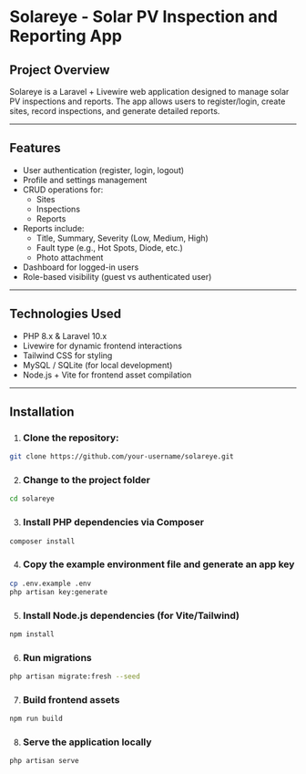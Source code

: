 # Solareye - Solar PV Inspection and Reporting App

## Project Overview
Solareye is a Laravel + Livewire web application designed to manage solar PV inspections and reports. 
The app allows users to register/login, create sites, record inspections, and generate detailed reports.

---

## Features
- User authentication (register, login, logout)
- Profile and settings management
- CRUD operations for:
  - Sites
  - Inspections
  - Reports
- Reports include:
  - Title, Summary, Severity (Low, Medium, High)
  - Fault type (e.g., Hot Spots, Diode, etc.)
  - Photo attachment
- Dashboard for logged-in users
- Role-based visibility (guest vs authenticated user)

---

## Technologies Used
- PHP 8.x & Laravel 10.x
- Livewire for dynamic frontend interactions
- Tailwind CSS for styling
- MySQL / SQLite (for local development)
- Node.js + Vite for frontend asset compilation

---

## Installation
1. ### Clone the repository:
```bash
git clone https://github.com/your-username/solareye.git
```
2. ### Change to the project folder
```bash
cd solareye
```

3. ### Install PHP dependencies via Composer
```bash
composer install
```

4. ### Copy the example environment file and generate an app key
```bash
cp .env.example .env
php artisan key:generate
```

5. ### Install Node.js dependencies (for Vite/Tailwind)
```bash
npm install
```

6. ### Run migrations
```bash
php artisan migrate:fresh --seed
```

7. ### Build frontend assets
```bash
npm run build
```

8. ### Serve the application locally
```bash
php artisan serve
```
